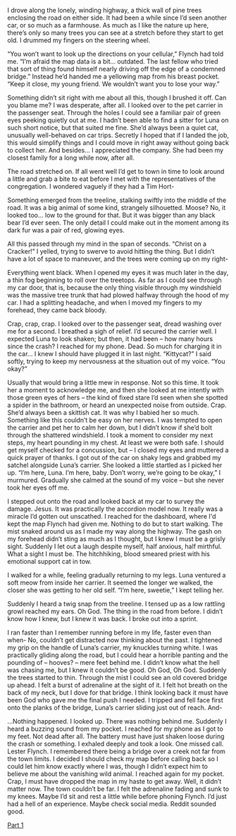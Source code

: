 I drove along the lonely, winding highway, a thick wall of pine trees enclosing the road on either side. It had been a while since I’d seen another car, or so much as a farmhouse. As much as I like the nature up here, there’s only so many trees you can see at a stretch before they start to get old. I drummed my fingers on the steering wheel.

“You won’t want to look up the directions on your cellular,” Flynch had told me. “I’m afraid the map data is a bit… outdated. The last fellow who tried that sort of thing found himself nearly driving off the edge of a condemned bridge.” Instead he’d handed me a yellowing map from his breast pocket. “Keep it close, my young friend. We wouldn’t want you to lose your way.”

Something didn’t sit right with me about all this, though I brushed it off. Can you blame me? I was desperate, after all. I looked over to the pet carrier in the passenger seat. Through the holes I could see a familiar pair of green eyes peeking quietly out at me. I hadn’t been able to find a sitter for Luna on such short notice, but that suited me fine. She’d always been a quiet cat, unusually well-behaved on car trips. Secretly I hoped that if I landed the job, this would simplify things and I could move in right away without going back to collect her. And besides… I appreciated the company. She had been my closest family for a long while now, after all.

The road stretched on. If all went well I’d get to town in time to look around a little and grab a bite to eat before I met with the representatives of the congregation. I wondered vaguely if they had a Tim Hort-

Something emerged from the treeline, stalking swiftly into the middle of the road. It was a big animal of some kind, strangely silhouetted. Moose? No, it looked too… low to the ground for that. But it was bigger than any black bear I’d ever seen. The only detail I could make out in the moment among its dark fur was a pair of red, glowing eyes.

All this passed through my mind in the span of seconds. “Christ on a Cracker!” I yelled, trying to swerve to avoid hitting the thing. But I didn’t have a lot of space to maneuver, and the trees were coming up on my right-

Everything went black. When I opened my eyes it was much later in the day, a thin fog beginning to roll over the treetops. As far as I could see through my car door, that is, because the only thing visible through my windshield was the massive tree trunk that had plowed halfway through the hood of my car. I had a splitting headache, and when I moved my fingers to my forehead, they came back bloody.

Crap, crap, crap. I looked over to the passenger seat, dread washing over me for a second. I breathed a sigh of relief. I’d secured the carrier well. I expected Luna to look shaken; but then, it had been – how many hours since the crash? I reached for my phone. Dead. So much for charging it in the car… I knew I should have plugged it in last night. “Kittycat?” I said softly, trying to keep my nervousness at the situation out of my voice. “You okay?”

Usually that would bring a little mew in response. Not so this time. It took her a moment to acknowledge me, and then she looked at me intently with those green eyes of hers – the kind of fixed stare I’d seen when she spotted a spider in the bathroom, or heard an unexpected noise from outside. Crap. She’d always been a skittish cat. It was why I babied her so much. Something like this couldn’t be easy on her nerves. I was tempted to open the carrier and pet her to calm her down, but I didn’t know if she’d bolt through the shattered windshield. I took a moment to consider my next steps, my heart pounding in my chest. At least we were both safe. I should get myself checked for a concussion, but – I closed my eyes and muttered a quick prayer of thanks. I got out of the car on shaky legs and grabbed my satchel alongside Luna’s carrier. She looked a little startled as I picked her up. “I’m here, Luna. I’m here, baby. Don’t worry, we’re going to be okay,” I murmured. Gradually she calmed at the sound of my voice – but she never took her eyes off me.

I stepped out onto the road and looked back at my car to survey the damage. Jesus. It was practically the accordion model now. It really was a miracle I’d gotten out unscathed. I reached for the dashboard, where I'd kept the map Flynch had given me. Nothing to do but to start walking. The mist snaked around us as I made my way along the highway. The gash on my forehead didn’t sting as much as I thought, but I knew I must be a grisly sight. Suddenly I let out a laugh despite myself, half anxious, half mirthful. What a sight I must be. The hitchhiking, blood smeared priest with his emotional support cat in tow.

I walked for a while, feeling gradually returning to my legs. Luna ventured a soft meow from inside her carrier. It seemed the longer we walked, the closer she was getting to her old self. “I’m here, sweetie,” I kept telling her.

Suddenly I heard a twig snap from the treeline. I tensed up as a low rattling growl reached my ears. Oh God. The thing in the road from before. I didn’t know how I knew, but I knew it was back. I broke out into a sprint.

I ran faster than I remember running before in my life, faster even than when- No, couldn’t get distracted now thinking about the past. I tightened my grip on the handle of Luna’s carrier, my knuckles turning white. I was practically gliding along the road, but I could hear a horrible panting and the pounding of – hooves? – mere feet behind me. I didn’t know what the hell was chasing me, but I knew it couldn’t be good. Oh God, Oh God. Suddenly the trees started to thin. Through the mist I could see an old covered bridge up ahead. I felt a burst of adrenaline at the sight of it. I felt hot breath on the back of my neck, but I dove for that bridge. I think looking back it must have been God who gave me the final push I needed. I tripped and fell face first onto the planks of the bridge, Luna’s carrier sliding just out of reach. And-

…Nothing happened. I looked up. There was nothing behind me. Suddenly I heard a buzzing sound from my pocket. I reached for my phone as I got to my feet. Not dead after all. The battery must have just shaken loose during the crash or something. I exhaled deeply and took a look. One missed call. Lester Flynch. I remembered there being a bridge over a creek not far from the town limits. I decided I should check my map before calling back so I could let him know exactly where I was, though I didn’t expect him to believe me about the vanishing wild animal. I reached again for my pocket. Crap, I must have dropped the map in my haste to get away. Well, it didn’t matter now. The town couldn’t be far. I felt the adrenaline fading and sunk to my knees. Maybe I’d sit and rest a little while before phoning Flynch. I’d just had a hell of an experience. Maybe check social media. Reddit sounded good.

[Part 1](https://www.reddit.com/r/nosleep/comments/utqr4m/i_accepted_a_job_offer_from_a_strange_man_i_think/)